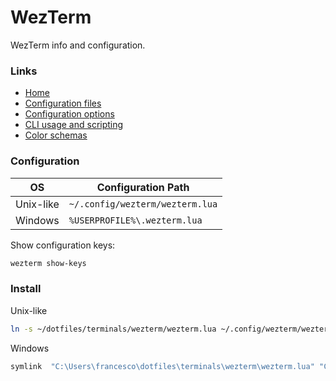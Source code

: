 # WezTerm

WezTerm info and configuration.

### Links

- [Home](https://wezfurlong.org/wezterm/)
- [Configuration files](https://wezfurlong.org/wezterm/config/files.html)
- [Configuration options](https://wezfurlong.org/wezterm/config/lua/config/index.html)
- [CLI usage and scripting](https://wezfurlong.org/wezterm/cli/general.html)
- [Color schemas](https://wezfurlong.org/wezterm/colorschemes/index.html)

### Configuration

| OS        | Configuration Path              |
| --------- | ------------------------------- |
| Unix-like | `~/.config/wezterm/wezterm.lua` |
| Windows   | `%USERPROFILE%\.wezterm.lua`    |

Show configuration keys:

```sh
wezterm show-keys
```

### Install

Unix-like

```sh
ln -s ~/dotfiles/terminals/wezterm/wezterm.lua ~/.config/wezterm/wezterm.lua
```

Windows

```powershell
symlink  "C:\Users\francesco\dotfiles\terminals\wezterm\wezterm.lua" "C:\Users\francesco\.wezterm.lua"
```
